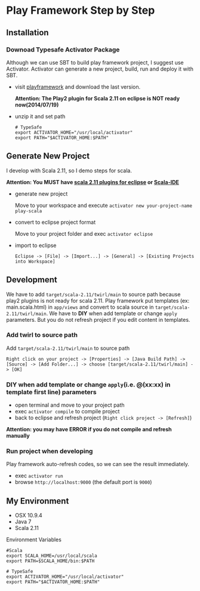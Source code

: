 # Play Framework Step by Step

## Installation

### Downoad Typesafe Activator Package

Although we can use SBT to build play framework project, I suggest use Activator. Activator can generate a new project, build, run and deploy it with SBT.

* visit [playframework](http://www.playframework.com/) and download the last version.

  __Attention: The Play2 plugin for Scala 2.11 on eclipse is NOT ready now(2014/07/19)__
  
* unzip it and set path

	```
	# TypeSafe
	export ACTIVATOR_HOME="/usr/local/activator"
	export PATH="$ACTIVATOR_HOME:$PATH"
	```


## Generate New Project

I develop with Scala 2.11, so I demo steps for scala.

__Attention: You MUST have [scala 2.11 plugins for eclipse](http://scala-ide.org/download/current.html) or [Scala-IDE](http://scala-ide.org/download/sdk.html)__

* generate new project

	Move to your workspace and execute `activator new your-project-name play-scala`

* convert to eclipse project format

   Move to your project folder and exec `activator eclipse`

* import to eclipse

	`Eclipse -> [File] -> [Import...] -> [General] -> [Existing Projects into Workspace]`


## Development

We have to add `target/scala-2.11/twirl/main` to source path because play2 plugins is not ready for scala 2.11. Play framework put templates (ex: main.scala.html) in `app/views` and convert to scala source in `target/scala-2.11/twirl/main`. We have to __DIY__ when add template or change `apply` parameters. But you do not refresh project if you edit content in templates.


### Add twirl to source path

Add `target/scala-2.11/twirl/main` to source path

`Right click on your project -> [Properties] -> [Java Build Path] -> [Source] -> [Add Folder...] -> choose [target/scala-2.11/twirl/main] -> [OK]`
	

### DIY when add template or change `apply`(i.e. @(xx:xx) in template first line) parameters

* open terminal and move to your project path
* exec `activator compile` to compile project
* back to eclipse and refresh project (`Right click project -> [Refresh]`)

__Attention: you may have ERROR if you do not compile and refresh manually__

### Run project when developing

Play framework auto-refresh codes, so we can see the result immediately.

* exec `activator run` 
* browse `http://localhost:9000` (the default port is `9000`)


## My Environment

* OSX 10.9.4
* Java 7
* Scala 2.11

Environment Variables

```
#Scala
export SCALA_HOME=/usr/local/scala
export PATH=$SCALA_HOME/bin:$PATH

# TypeSafe
export ACTIVATOR_HOME="/usr/local/activator"
export PATH="$ACTIVATOR_HOME:$PATH"
``` 